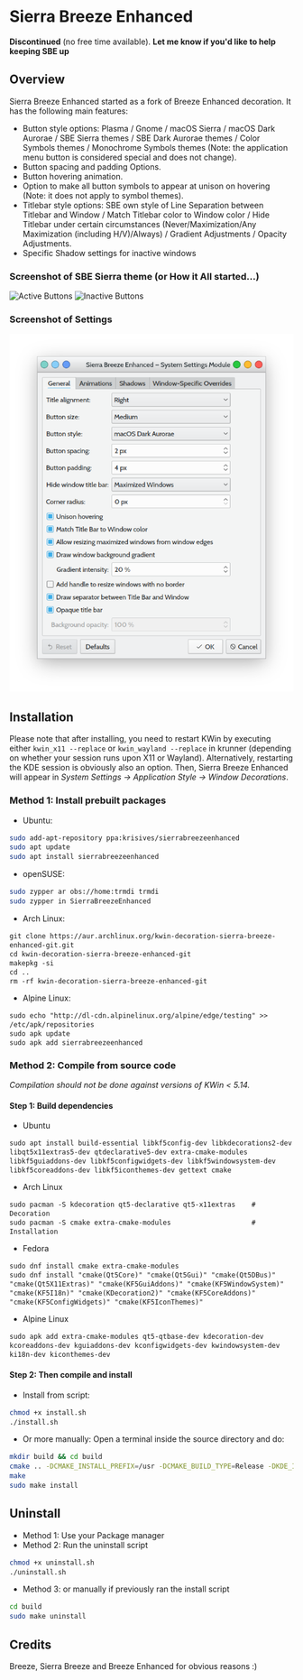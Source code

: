 # Sierra Breeze Enhanced

**Discontinued** (no free time available). **Let me know if you'd like to help keeping SBE up**

## Overview

Sierra Breeze Enhanced started as a fork of Breeze Enhanced decoration. It has the following main features:

 * Button style options: Plasma / Gnome / macOS Sierra / macOS Dark Aurorae / SBE Sierra themes / SBE Dark Aurorae themes / Color Symbols themes / Monochrome Symbols themes (Note: the application menu button is considered special and does not change).
 * Button spacing and padding Options.
 * Button hovering animation.
 * Option to make all button symbols to appear at unison on hovering (Note: it does not apply to symbol themes).
 * Titlebar style options: SBE own style of Line Separation between Titlebar and Window / Match Titlebar color to Window color / Hide Titlebar under certain circumstances (Never/Maximization/Any Maximization (including H/V)/Always) / Gradient Adjustments / Opacity Adjustments.
 * Specific Shadow settings for inactive windows
 
 
### Screenshot of SBE Sierra theme (or How it All started...)


![Active Buttons](screenshots/ActiveButtons.gif?raw=true "Active Buttons")
![Inactive Buttons](screenshots/InactiveButtons.gif?raw=true "Inactive Buttons")


### Screenshot of Settings


![SBE Settings](screenshots/SBE_settings.png?raw=true "SBE Settings")


## Installation

Please note that after installing, you need to restart KWin by executing either `kwin_x11 --replace` or `kwin_wayland --replace` in krunner (depending on whether your session runs upon X11 or Wayland). Alternatively, restarting the KDE session is obviously also an option. Then, Sierra Breeze Enhanced will appear in *System Settings &rarr; Application Style &rarr; Window Decorations*.

### Method 1: Install prebuilt packages
- Ubuntu:
```sh
sudo add-apt-repository ppa:krisives/sierrabreezeenhanced
sudo apt update
sudo apt install sierrabreezeenhanced
```
- openSUSE:
```sh
sudo zypper ar obs://home:trmdi trmdi
sudo zypper in SierraBreezeEnhanced
```
- Arch Linux:
```
git clone https://aur.archlinux.org/kwin-decoration-sierra-breeze-enhanced-git.git
cd kwin-decoration-sierra-breeze-enhanced-git
makepkg -si
cd ..
rm -rf kwin-decoration-sierra-breeze-enhanced-git
```

- Alpine Linux:
``` shell
sudo echo "http://dl-cdn.alpinelinux.org/alpine/edge/testing" >> /etc/apk/repositories
sudo apk update
sudo apk add sierrabreezeenhanced
```

### Method 2: Compile from source code
*Compilation should not be done against versions of KWin < 5.14.*

#### Step 1: Build dependencies
- Ubuntu
``` shell
sudo apt install build-essential libkf5config-dev libkdecorations2-dev libqt5x11extras5-dev qtdeclarative5-dev extra-cmake-modules libkf5guiaddons-dev libkf5configwidgets-dev libkf5windowsystem-dev libkf5coreaddons-dev libkf5iconthemes-dev gettext cmake
```
- Arch Linux
``` shell
sudo pacman -S kdecoration qt5-declarative qt5-x11extras    # Decoration
sudo pacman -S cmake extra-cmake-modules                    # Installation
```
- Fedora
``` shell
sudo dnf install cmake extra-cmake-modules
sudo dnf install "cmake(Qt5Core)" "cmake(Qt5Gui)" "cmake(Qt5DBus)" "cmake(Qt5X11Extras)" "cmake(KF5GuiAddons)" "cmake(KF5WindowSystem)" "cmake(KF5I18n)" "cmake(KDecoration2)" "cmake(KF5CoreAddons)" "cmake(KF5ConfigWidgets)" "cmake(KF5IconThemes)"
```

- Alpine Linux
``` shell
sudo apk add extra-cmake-modules qt5-qtbase-dev kdecoration-dev kcoreaddons-dev kguiaddons-dev kconfigwidgets-dev kwindowsystem-dev ki18n-dev kiconthemes-dev
```

#### Step 2: Then compile and install
- Install from script:
```sh
chmod +x install.sh
./install.sh
```
- Or more manually:
Open a terminal inside the source directory and do:
```sh
mkdir build && cd build
cmake .. -DCMAKE_INSTALL_PREFIX=/usr -DCMAKE_BUILD_TYPE=Release -DKDE_INSTALL_LIBDIR=lib -DBUILD_TESTING=OFF -DKDE_INSTALL_USE_QT_SYS_PATHS=ON
make
sudo make install
```


## Uninstall

- Method 1: Use your Package manager
- Method 2: Run the uninstall script
```sh
chmod +x uninstall.sh
./uninstall.sh
```
- Method 3: or manually if previously ran the install script
```sh
cd build
sudo make uninstall
```


## Credits
Breeze, Sierra Breeze and Breeze Enhanced for obvious reasons :)
